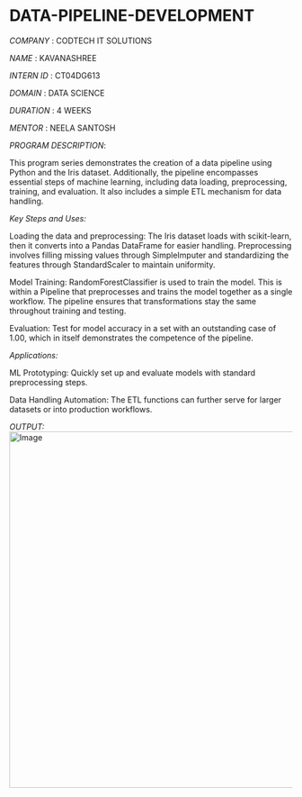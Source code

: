# DATA-PIPELINE-DEVELOPMENT

*COMPANY* : CODTECH IT SOLUTIONS

*NAME* : KAVANASHREE

*INTERN ID* : CT04DG613

*DOMAIN* : DATA SCIENCE

*DURATION* : 4 WEEKS

*MENTOR* : NEELA SANTOSH

*PROGRAM DESCRIPTION*:

This program series demonstrates the creation of a data pipeline using Python and the Iris dataset. Additionally, the pipeline encompasses essential steps of machine learning, including data loading, preprocessing, training, and evaluation. It also includes a simple ETL mechanism for data handling.

*Key Steps and Uses:*  

Loading the data and preprocessing:
The Iris dataset loads with scikit-learn, then it converts into a Pandas DataFrame for easier handling.
Preprocessing involves filling missing values through SimpleImputer and standardizing the features through StandardScaler to maintain uniformity.

Model Training:
RandomForestClassifier is used to train the model. This is within a Pipeline that preprocesses and trains the model together as a single workflow.
The pipeline ensures that transformations stay the same throughout training and testing.

Evaluation:
Test for model accuracy in a set with an outstanding case of 1.00, which in itself demonstrates the competence of the pipeline.

*Applications:*  

ML Prototyping: Quickly set up and evaluate models with standard preprocessing steps.

Data Handling Automation: The ETL functions can further serve for larger datasets or into production workflows.

*OUTPUT:*
<img width="684" height="633" alt="Image" src="https://github.com/user-attachments/assets/777453df-294e-43f1-b9d3-50c59579f35a" />
